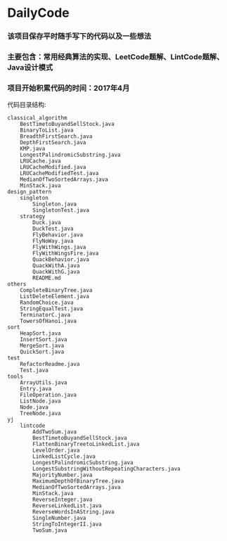 # DailyCode

### 该项目保存平时随手写下的代码以及一些想法
### 主要包含：常用经典算法的实现、LeetCode题解、LintCode题解、Java设计模式
### 项目开始积累代码的时间：2017年4月

代码目录结构:

    classical_algorithm
        BestTimetoBuyandSellStock.java
        BinaryToList.java
        BreadthFirstSearch.java
        DepthFirstSearch.java
        KMP.java
        LongestPalindromicSubstring.java
        LRUCache.java
        LRUCacheModified.java
        LRUCacheModifiedTest.java
        MedianOfTwoSortedArrays.java
        MinStack.java
    design_pattern
        singleton
            Singleton.java
            SingletonTest.java
        strategy
            Duck.java
            DuckTest.java
            FlyBehavior.java
            FlyNoWay.java
            FlyWithWings.java
            FlyWithWingsFire.java
            QuackBehavior.java
            QuackWithA.java
            QuackWithG.java
            README.md
    others
        CompleteBinaryTree.java
        ListDeleteElement.java
        RandomChoice.java
        StringEqualTest.java
        TerminatorC.java
        TowersOfHanoi.java
    sort
        HeapSort.java
        InsertSort.java
        MergeSort.java
        QuickSort.java
    test
        RefactorReadme.java
        Test.java
    tools
        ArrayUtils.java
        Entry.java
        FileOperation.java
        ListNode.java
        Node.java
        TreeNode.java
    yj
        lintcode
            AddTwoSum.java
            BestTimetoBuyandSellStock.java
            FlattenBinaryTreetoLinkedList.java
            LevelOrder.java
            LinkedListCycle.java
            LongestPalindromicSubstring.java
            LongestSubstringWithoutRepeatingCharacters.java
            MajorityNumber.java
            MaximumDepthOfBinaryTree.java
            MedianOfTwoSortedArrays.java
            MinStack.java
            ReverseInteger.java
            ReverseLinkedList.java
            ReverseWordsInAString.java
            SingleNumber.java
            StringToIntegerII.java
            TwoSum.java

